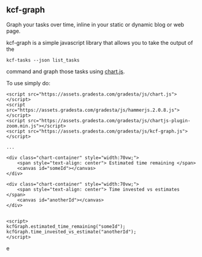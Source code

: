 kcf-graph
-----------

Graph your tasks over time, inline in your static or dynamic blog or web page.

kcf-graph is a simple javascript library that allows you to take the output of the

```
kcf-tasks --json list_tasks
```

command and graph those tasks using [chart.js](https://www.chartjs.org/).

To use simply do:

```
<script src="https://assets.gradesta.com/gradesta/js/chart.js"></script>
<script src="https://assets.gradesta.com/gradesta/js/hammerjs.2.0.8.js"></script>
<script src="https://assets.gradesta.com/gradesta/js/chartjs-plugin-zoom.min.js"></script>
<script src="https://assets.gradesta.com/gradesta/js/kcf-graph.js"></script>

...

<div class="chart-container" style="width:70vw;">
    <span style="text-align: center"> Estimated time remaining </span>
    <canvas id="someId"></canvas>
</div>

<div class="chart-container" style="width:70vw;">
    <span style="text-align: center"> Time invested vs estimates </span>
    <canvas id="anotherId"></canvas>
</div>


<script>
kcfGraph.estimated_time_remaining("someId");
kcfGraph.time_invested_vs_estimate("anotherId");
</script>
```
e
